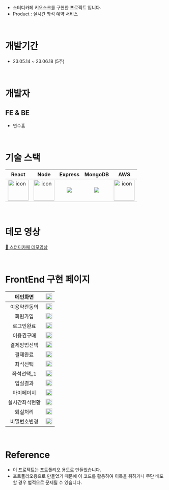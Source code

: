 - 스터디카페 키오스크를 구현한 프로젝트 입니다.
- Product : 실시간 좌석 예약 서비스

</br>


# 개발기간
- 23.05.14 ~ 23.06.18 (5주)
</br>

# 개발자
## FE & BE
- 연수흠
</br>

# 기술 스택

|React|Node|Express|MongoDB|AWS|
| :--: | :--: | :--: | :--: | :--: |
| <img src="https://techstack-generator.vercel.app/react-icon.svg" alt="icon" width="65" height="65" /> | <img src="https://techstack-generator.vercel.app/nginx-icon.svg" alt="icon" width="65" height="65" /> | <img src="https://img.shields.io/badge/express-000000?style=for-the-badge&logo=express&logoColor=white"> | <img src="https://img.shields.io/badge/mongoDB-47A248?style=for-the-badge&logo=MongoDB&logoColor=white"> | <img src="https://techstack-generator.vercel.app/aws-icon.svg" alt="icon" width="65" height="65" />
</br>

# 데모 영상
<a href="#">🔗 스터디카페 데모영상 </a>

</br>


# FrontEnd 구현 페이지


| 메인화면 | <img width=100% src="./images/메인화면.png"> | 
| :--: | :--: |
| 이용약관동의 | <img width=100% src="./images/이용약관동의.png"> |
| 회원가입 | <img width=100% src="./images/회원가입.png"> |
| 로그인완료 | <img width=100% src="./images/로그인완료.png"> |
| 이용권구매 | <img width=100% src="./images/이용권구매.png"> |
| 결제방법선택 | <img width=100% src="./images/결제방법선택.png"> |
| 결제완료 | <img width=100% src="./images/결제완료.png"> |
| 좌석선택 | <img width=100% src="./images/좌석선택.png"> |
| 좌석선택_1 | <img width=100% src="./images/좌석선택_1.png"> |
| 입실결과 | <img width=100% src="./images/입실결과.png"> |
| 마이페이지 | <img width=100% src="./images/마이페이지.png"> |
| 실시간좌석현황 | <img width=100% src="./images/실시간좌석현황.png"> |
| 퇴실처리 | <img width=100% src="./images/퇴실처리.png"> |
| 비밀번호변경 | <img width=100% src="./images/비밀번호변경.png"> |

</br>


# Reference
- 이 프로젝트는 포트폴리오 용도로 만들었습니다.
- 포트폴리오용으로 만들었기 때문에 이 코드를 활용하여 이득을 취하거나 무단 배포할 경우 법적으로 문제될 수 있습니다.
